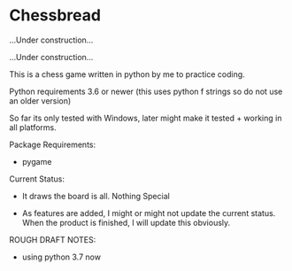 # Chessbread

...Under construction...

...Under construction...

This is a chess game written in python by me to practice coding.

Python requirements 3.6 or newer (this uses python f strings so do not use an older version)

So far its only tested with Windows, later might make it tested + working in all platforms.

Package Requirements:

* pygame

Current Status:

* It draws the board is all. Nothing Special

* As features are added, I might or might not update the current status. When the product is finished, I will update this obviously.

ROUGH DRAFT NOTES:

* using python 3.7 now
